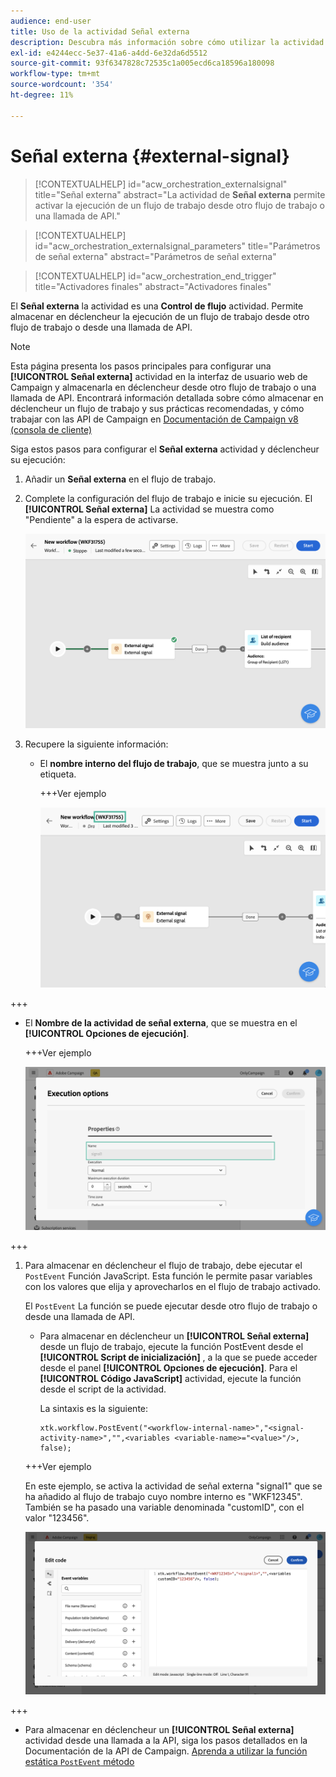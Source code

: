 ```yaml
---
audience: end-user
title: Uso de la actividad Señal externa
description: Descubra más información sobre cómo utilizar la actividad del flujo de trabajo Señal externa
exl-id: e4244ecc-5e37-41a6-a4dd-6e32da6d5512
source-git-commit: 93f6347828c72535c1a005ecd6ca18596a180098
workflow-type: tm+mt
source-wordcount: '354'
ht-degree: 11%

---
```


# Señal externa {#external-signal}

<!--External Signal End-->

>[!CONTEXTUALHELP]
>id="acw_orchestration_externalsignal"
>title="Señal externa"
>abstract="La actividad de **Señal externa** permite activar la ejecución de un flujo de trabajo desde otro flujo de trabajo o una llamada de API."

>[!CONTEXTUALHELP]
>id="acw_orchestration_externalsignal_parameters"
>title="Parámetros de señal externa"
>abstract="Parámetros de señal externa"

>[!CONTEXTUALHELP]
>id="acw_orchestration_end_trigger"
>title="Activadores finales"
>abstract="Activadores finales"

El **Señal externa** la actividad es una **Control de flujo** actividad. Permite almacenar en déclencheur la ejecución de un flujo de trabajo desde otro flujo de trabajo o desde una llamada de API.

>[!NOTE]
>
>Esta página presenta los pasos principales para configurar una **[!UICONTROL Señal externa]** actividad en la interfaz de usuario web de Campaign y almacenarla en déclencheur desde otro flujo de trabajo o una llamada de API. Encontrará información detallada sobre cómo almacenar en déclencheur un flujo de trabajo y sus prácticas recomendadas, y cómo trabajar con las API de Campaign en [Documentación de Campaign v8 (consola de cliente)](https://experienceleague.adobe.com/en/docs/campaign/automation/workflows/advanced-management/javascript-in-workflows#trigger-example)

Siga estos pasos para configurar el **Señal externa** actividad y déclencheur su ejecución:

1. Añadir un **Señal externa** en el flujo de trabajo.

1. Complete la configuración del flujo de trabajo e inicie su ejecución. El **[!UICONTROL Señal externa]** La actividad se muestra como &quot;Pendiente&quot; a la espera de activarse.

   ![](../assets/external-signal-pending.png)

1. Recupere la siguiente información:

   * El **nombre interno del flujo de trabajo**, que se muestra junto a su etiqueta.

     +++Ver ejemplo

     ![](../assets/external-signal-workflow-name.png)

+++

   * El **Nombre de la actividad de señal externa**, que se muestra en el **[!UICONTROL Opciones de ejecución]**.

     +++Ver ejemplo

     ![](../assets/external-signal-name.png)

+++

1. Para almacenar en déclencheur el flujo de trabajo, debe ejecutar el `PostEvent` Función JavaScript. Esta función le permite pasar variables con los valores que elija y aprovecharlos en el flujo de trabajo activado.

   El `PostEvent` La función se puede ejecutar desde otro flujo de trabajo o desde una llamada de API.

   * Para almacenar en déclencheur un **[!UICONTROL Señal externa]** desde un flujo de trabajo, ejecute la función PostEvent desde el **[!UICONTROL Script de inicialización]** , a la que se puede acceder desde el panel **[!UICONTROL Opciones de ejecución]**. Para el **[!UICONTROL Código JavaScript]** actividad, ejecute la función desde el script de la actividad.

     La sintaxis es la siguiente:

     ```
     xtk.workflow.PostEvent("<workflow-internal-name>","<signal-activity-name>","",<variables <variable-name>="<value>"/>, false);
     ```

   +++Ver ejemplo

   En este ejemplo, se activa la actividad de señal externa &quot;signal1&quot; que se ha añadido al flujo de trabajo cuyo nombre interno es &quot;WKF12345&quot;. También se ha pasado una variable denominada &quot;customID&quot;, con el valor &quot;123456&quot;.

   ![](../assets/external-signal-sample.png)

+++

   * Para almacenar en déclencheur un **[!UICONTROL Señal externa]** actividad desde una llamada a la API, siga los pasos detallados en la Documentación de la API de Campaign. [Aprenda a utilizar la función estática `PostEvent` método](https://experienceleague.adobe.com/developer/campaign-api/api/sm-workflow-PostEvent.html?lang=es)
